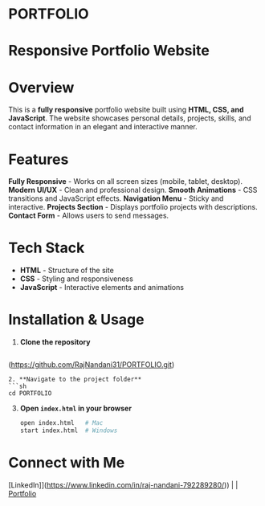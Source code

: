 # PORTFOLIO
# Responsive Portfolio Website

# Overview
This is a **fully responsive** portfolio website built using **HTML, CSS, and JavaScript**. The website showcases personal details, projects, skills, and contact information in an elegant and interactive manner.

# Features
**Fully Responsive** - Works on all screen sizes (mobile, tablet, desktop).
**Modern UI/UX** - Clean and professional design.
**Smooth Animations** - CSS transitions and JavaScript effects.
**Navigation Menu** - Sticky and interactive.
**Projects Section** - Displays portfolio projects with descriptions.
**Contact Form** - Allows users to send messages.


# Tech Stack
- **HTML** - Structure of the site
- **CSS** - Styling and responsiveness
- **JavaScript** - Interactive elements and animations


# Installation & Usage
1. **Clone the repository**
   ```sh
  (https://github.com/RajNandani31/PORTFOLIO.git)
   ```
2. **Navigate to the project folder**
   ```sh
   cd PORTFOLIO
   ```
3. **Open `index.html` in your browser**
   ```sh
   open index.html   # Mac
   start index.html  # Windows
   ```




# Connect with Me
[LinkedIn]](https://www.linkedin.com/in/raj-nandani-792289280/)) |  | [Portfolio](https://yourportfolio.com)

